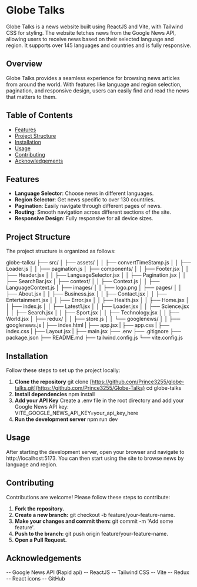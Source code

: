 # Globe Talks

Globe Talks is a news website built using ReactJS and Vite, with Tailwind CSS for styling. The website fetches news from the Google News API, allowing users to receive news based on their selected language and region. It supports over 145 languages and countries and is fully responsive.

## Overview

Globe Talks provides a seamless experience for browsing news articles from around the world. With features like language and region selection, pagination, and responsive design, users can easily find and read the news that matters to them.

## Table of Contents

- [Features](#features)
- [Project Structure](#project-structure)
- [Installation](#installation)
- [Usage](#usage)
- [Contributing](#contributing)
- [Acknowledgements](#acknowledgements)

## Features

- **Language Selector**: Choose news in different languages.
- **Region Selector**: Get news specific to over 130 countries.
- **Pagination**: Easily navigate through different pages of news.
- **Routing**: Smooth navigation across different sections of the site.
- **Responsive Design**: Fully responsive for all device sizes.

## Project Structure

The project structure is organized as follows:

globe-talks/
├── src/
│ ├── assets/
│ │ ├── convertTimeStamp.js
│ │ ├── Loader.js
│ │ ├── pagination.js
│ ├── components/
│ │ ├── Footer.jsx
│ │ ├── Header.jsx
│ │ ├── LanguageSelector.jsx
│ │ ├── Pagination.jsx
│ │ ├── SearchBar.jsx
│ ├── context/
│ │ ├── Context.js
│ │ ├── LanguageContext.js
│ ├── images/
│ │ ├── logo.png
│ ├── pages/
│ │ ├── About.jsx
│ │ ├── Business.jsx
│ │ ├── Contact.jsx
│ │ ├── Entertainment.jsx
│ │ ├── Error.jsx
│ │ ├── Health.jsx
│ │ ├── Home.jsx
│ │ ├── index.js
│ │ ├── Latest1.jsx
│ │ ├── Loader.jsx
│ │ ├── Science.jsx
│ │ ├── Search.jsx
│ │ ├── Sport.jsx
│ │ ├── Technology.jsx
│ │ ├── World.jsx
│ ├── redux/
│ │ ├── store.js
│ │ └── googlenews/
│ │ ├── googlenews.js
| ├── index.html
| ├── app.jsx
| ├── app.css
| ├── index.css
| ├── Layout.jsx
| ├── main.jsx
├── .env
├── .gitignore
├── package.json
├── README.md
├── tailwind.config.js
└── vite.config.js


## Installation

Follow these steps to set up the project locally:

1. **Clone the repository**
   git clone [https://github.com/Prince3255/globe-talks.git](https://github.com/Prince3255/Globe-Talks)
   cd globe-talks
2. **Install dependencies**
   npm install
3. **Add your API Key**
   Create a .env file in the root directory and add your Google News API key:
   VITE_GOOGLE_NEWS_API_KEY=your_api_key_here
4. **Run the development server**
   npm run dev


## Usage

After starting the development server, open your browser and navigate to http://localhost:5173. You can then start using the site to browse news by language and region.

## Contributing
Contributions are welcome! Please follow these steps to contribute:

1. **Fork the repository.**
2. **Create a new branch:**
   git checkout -b feature/your-feature-name.
3. **Make your changes and commit them:**
   git commit -m 'Add some feature'.
4. **Push to the branch:**
   git push origin feature/your-feature-name.
5. **Open a Pull Request.**

## Acknowledgements
-- Google News API (Rapid api)
-- ReactJS
-- Tailwind CSS
-- Vite
-- Redux
-- React icons
-- GitHub

